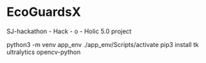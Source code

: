 # EcoGuardsX
SJ-hackathon - Hack - o - Holic 5.0 project

python3 -m venv app_env
./app_env/Scripts/activate
pip3 install tk ultralytics opencv-python 